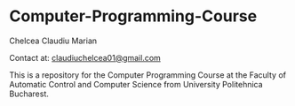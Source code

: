 # Computer-Programming-Course

Chelcea Claudiu Marian

Contact at: claudiuchelcea01@gmail.com

This is a repository for the Computer Programming Course at the Faculty of Automatic Control and Computer Science from University Politehnica Bucharest.

